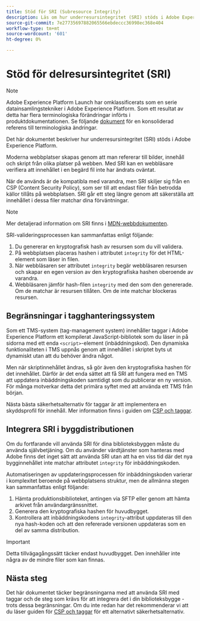 ```yaml
---
title: Stöd för SRI (Subresource Integrity)
description: Läs om hur underresursintegritet (SRI) stöds i Adobe Experience Platform.
source-git-commit: 7e27735697882065566ebdeccc36998ec368e404
workflow-type: tm+mt
source-wordcount: '601'
ht-degree: 0%

---
```


# Stöd för delresursintegritet (SRI)

>[!NOTE]
>
>Adobe Experience Platform Launch har omklassificerats som en serie datainsamlingstekniker i Adobe Experience Platform. Som ett resultat av detta har flera terminologiska förändringar införts i produktdokumentationen. Se följande [dokument](../../term-updates.md) för en konsoliderad referens till terminologiska ändringar.

Det här dokumentet beskriver hur underresursintegritet (SRI) stöds i Adobe Experience Platform.

Moderna webbplatser skapas genom att man refererar till bilder, innehåll och skript från olika platser på webben. Med SRI kan en webbläsare verifiera att innehållet i en begärd fil inte har ändrats oväntat.

När de används är de kompatibla med varandra, men SRI skiljer sig från en CSP (Content Security Policy), som ser till att endast filer från betrodda källor tillåts på webbplatsen. SRI går ett steg längre genom att säkerställa att innehållet i dessa filer matchar dina förväntningar.

>[!NOTE]
>
>Mer detaljerad information om SRI finns i [MDN-webbdokumenten](https://developer.mozilla.org/en-US/docs/Web/Security/Subresource_Integrity).

SRI-valideringsprocessen kan sammanfattas enligt följande:

1. Du genererar en kryptografisk hash av resursen som du vill validera.
1. På webbplatsen placeras hashen i attributet `integrity` för det HTML-element som läser in filen.
1. När webbläsaren ser attributet `integrity` begär webbläsaren resursen och skapar en egen version av den kryptografiska hashen oberoende av varandra.
1. Webbläsaren jämför hash-filen `integrity` med den som den genererade. Om de matchar är resursen tillåten. Om de inte matchar blockeras resursen.

## Begränsningar i tagghanteringssystem

Som ett TMS-system (tag-management system) innehåller taggar i Adobe Experience Platform ett kompilerat JavaScript-bibliotek som du läser in på sidorna med ett enda `<script>`-element (inbäddningskod). Den dynamiska funktionaliteten i TMS uppnås genom att innehållet i skriptet byts ut dynamiskt utan att du behöver ändra något.

Men när skriptinnehållet ändras, så gör även den kryptografiska hashen för det innehållet. Därför är det enda sättet att få SRI att fungera med en TMS att uppdatera inbäddningskoden samtidigt som du publicerar en ny version. För många motverkar detta det primära syftet med att använda ett TMS från början.

Nästa bästa säkerhetsalternativ för taggar är att implementera en skyddsprofil för innehåll. Mer information finns i guiden om [CSP och taggar](./content-security-policy.md).

## Integrera SRI i byggdistributionen

Om du fortfarande vill använda SRI för dina biblioteksbyggen måste du använda självbetjäning. Om du använder värdtjänster som hanteras med Adobe finns det inget sätt att använda SRI utan att ha en viss tid där det nya bygginnehållet inte matchar attributet `integrity` för inbäddningskoden.

Automatiseringen av uppdateringsprocessen för inbäddningskoden varierar i komplexitet beroende på webbplatsens struktur, men de allmänna stegen kan sammanfattas enligt följande:

1. Hämta produktionsbiblioteket, antingen via SFTP eller genom att hämta arkivet från användargränssnittet.
1. Generera den kryptografiska hashen för huvudbygget.
1. Kontrollera att inbäddningskodens `integrity`-attribut uppdateras till den nya hash-koden och att den refererade versionen uppdateras som en del av samma distribution.

>[!IMPORTANT]
>
>Detta tillvägagångssätt täcker endast huvudbygget. Den innehåller inte några av de mindre filer som kan finnas.

## Nästa steg

Det här dokumentet täcker begränsningarna med att använda SRI med taggar och de steg som krävs för att integrera det i din biblioteksbygge - trots dessa begränsningar. Om du inte redan har det rekommenderar vi att du läser guiden för [CSP och taggar](./content-security-policy.md) för ett alternativt säkerhetsalternativ.
